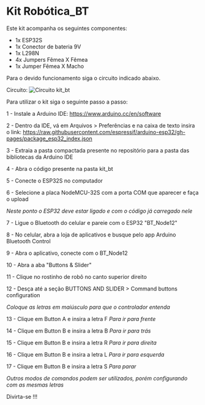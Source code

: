# Kit Robótica_BT

Este kit acompanha os seguintes componentes:
- 1x ESP32S
- 1x Conector de bateria 9V
- 1x L298N
- 4x Jumpers Fêmea X Fêmea
- 1x Jumper Fêmea X Macho

Para o devido funcionamento siga o circuito indicado abaixo.

Circuito:
![Circuito kit_bt](https://github.com/user-attachments/assets/8df96e30-7df4-4068-870e-aade3dddd3de)

Para utilizar o kit siga o seguinte passo a passo:

1 - Instale a Arduino IDE: https://www.arduino.cc/en/software

2 - Dentro da IDE, vá em Arquivos > Preferências e na caixa de texto insira o link: https://raw.githubusercontent.com/espressif/arduino-esp32/gh-pages/package_esp32_index.json

3 - Extraia a pasta compactada presente no repositório para a pasta das bibliotecas da Arduino IDE

4 - Abra o código presente na pasta kit_bt

5 - Conecte o ESP32S no computador

6 - Selecione a placa NodeMCU-32S com a porta COM que aparecer e faça o upload

*Neste ponto o ESP32 deve estar ligado e com o código já carregado nele*

7 - Ligue o Bluetooth do celular e pareie com o ESP32 "BT_Node12"

8 - No celular, abra a loja de aplicativos e busque pelo app Arduino Bluetooth Control

9 - Abra o aplicativo, conecte com o BT_Node12 

10 - Abra a aba "Buttons & Slider"

11 - Clique no rostinho de robô no canto superior direito

12 - Desça até a seção BUTTONS AND SLIDER > Command buttons configuration

*Coloque as letras em maiúsculo para que o controlador entenda*

13 - Clique em Button A e insira a letra F *Para ir para frente* 

14 - Clique em Button B e insira a letra B *Para ir para trás*

15 - Clique em Button B e insira a letra R *Para ir para direita*

16 - Clique em Button B e insira a letra L *Para ir para esquerda*

17 - Clique em Button B e insira a letra S *Para parar*

*Outros modos de comandos podem ser utilizados, porém configurando com as mesmas letras*

Divirta-se !!!
